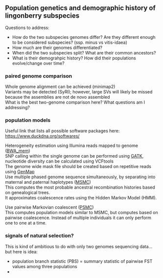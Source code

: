 ## Population genetics and demographic history of lingonberry subspecies 
Questions to address:
* How do the two subspecies genomes differ? Are they different enough to be considered subspecies? (ssp. minus vs vitis-idaea) 
* How much are their genomes differentiated? 
* When did the two subspecies split? What are their common ancestors? 
* What is their demograhpic history? How did their populations evolve/change over time?

### paired genome comparison ### 
Whole genome alignment can be achieved (minimap2) \
Variants may be detected (SyRI); however, large SVs will likely be missed because the assemblies are not de novo assembled \
What is the best two-genome comparison here? What questions am I addressing? 

### population models ### 
Useful link that lists all possible software packages here: https://www.duckdna.org/softwares/

Heterogeneity estimation using Illumina reads mapped to genome ([BWA_mem](https://github.com/lh3/bwa)) \
SNP calling within the single genome can be performed using [GATK](https://github.com/broadinstitute/gatk/blob/master/README.md), nucleotide diversity can be calculated using VCFtools \
The genome wide mask file should be created based on repetitive reads using [GenMap](https://github.com/cpockrandt/genmap) \
Use multiple phased genome sequence simultaneously, by separating into maternal and paternal haplotypes ([MSMC](http://www.github.com/stschiff/msmc-tools)) \
This computes the most probable ancestral recombination histories based on genealogical trees. \
It approximates coalescence rates using the Hidden Markov Model (HMM). 

Use pairwise Markovian coalescent ([PSMC](https://github.com/lh3/psmc)) \
This computes population models similar to MSMC, but computes based on pairwise coalescence. Instead of multiple individuals it can only perform one to one at a time.

### signals of natural selection? ### 
This is kind of ambitious to do with only two genomes sequencing data... but here is idea: 
* population branch statistic (PBS) = summary statistic of pairwise FST values among three populations
* 
